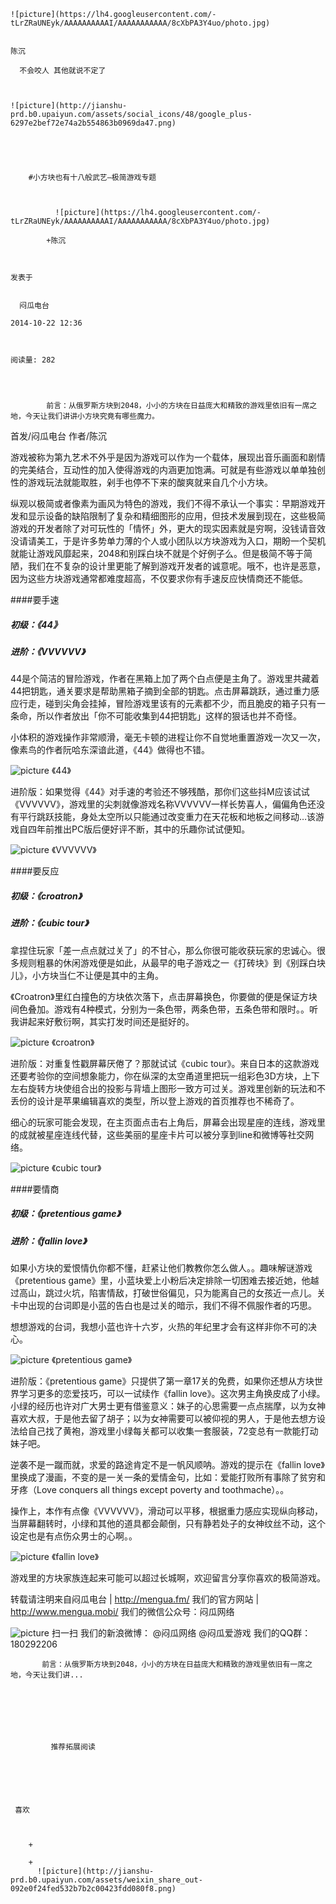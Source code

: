 
    
  
    ![picture](https://lh4.googleusercontent.com/-tLrZRaUNEyk/AAAAAAAAAAI/AAAAAAAAAAA/8cXbPA3Y4uo/photo.jpg)
    

    陈沉
  
      不会咬人 其他就说不定了

  
  
    ![picture](http://jianshu-prd.b0.upaiyun.com/assets/social_icons/48/google_plus-6297e2bef72e74a2b554863b0969da47.png)
  


    
      
        #小方块也有十八般武艺—极简游戏专题
        
          
            
              ![picture](https://lh4.googleusercontent.com/-tLrZRaUNEyk/AAAAAAAAAAI/AAAAAAAAAAA/8cXbPA3Y4uo/photo.jpg)
            
            +陈沉
        
        
    
    发表于 

    
      闷瓜电台

    2014-10-22 12:36

    

    阅读量: 282
  


        
            前言：从俄罗斯方块到2048，小小的方块在日益庞大和精致的游戏里依旧有一席之地，今天让我们讲讲小方块究竟有哪些魔力。

  首发/闷瓜电台
作者/陈沉

  游戏被称为第九艺术不外乎是因为游戏可以作为一个载体，展现出音乐画面和剧情的完美结合，互动性的加入使得游戏的内涵更加饱满。可就是有些游戏以单单独创性的游戏玩法就能取胜，剁手也停不下来的酸爽就来自几个小方块。

  纵观以极简或者像素为画风为特色的游戏，我们不得不承认一个事实：早期游戏开发和显示设备的缺陷限制了复杂和精细图形的应用，但技术发展到现在，这些极简游戏的开发者除了对可玩性的「情怀」外，更大的现实因素就是穷啊，没钱请音效没请请美工，于是许多势单力薄的个人或小团队以方块游戏为入口，期盼一个契机就能让游戏风靡起来，2048和别踩白块不就是个好例子么。但是极简不等于简陋，我们在不复杂的设计里更能了解到游戏开发者的诚意呢。哦不，也许是恶意，因为这些方块游戏通常都难度超高，不仅要求你有手速反应快情商还不能低。

####要手速
<h5>初级：《44》</h5>
<h5>进阶：《VVVVVV》</h5>
  44是个简洁的冒险游戏，作者在黑箱上加了两个白点便是主角了。游戏里共藏着44把钥匙，通关要求是帮助黑箱子摘到全部的钥匙。点击屏幕跳跃，通过重力感应行走，碰到尖角会挂掉，冒险游戏里该有的元素都不少，而且脆皮的箱子只有一条命，所以作者放出「你不可能收集到44把钥匙」这样的狠话也并不奇怪。

  小体积的游戏操作非常顺滑，毫无卡顿的进程让你不自觉地重置游戏一次又一次，像素鸟的作者阮哈东深谙此道，《44》做得也不错。


![picture](http://upload-images.jianshu.io/upload_images/43343-3c531524d9d5da0e.jpg?imageView2/2/w/1240/q/100)
《44》

  进阶版：如果觉得《44》对手速的考验还不够残酷，那你们这些抖M应该试试《VVVVVV》，游戏里的尖刺就像游戏名称VVVVVV一样长势喜人，偏偏角色还没有平行跳跃技能，身处太空所以只能通过改变重力在天花板和地板之间移动…该游戏自四年前推出PC版后便好评不断，其中的乐趣你试试便知。

![picture](http://upload-images.jianshu.io/upload_images/43343-a1cf50cc5cf9710e.jpg?imageView2/2/w/1240/q/100)
《VVVVVV》

####要反应
<h5>初级：《croatron》</h5>
<h5>进阶：《cubic tour》</h5>
  拿捏住玩家「差一点点就过关了」的不甘心，那么你很可能收获玩家的忠诚心。很多规则粗暴的休闲游戏便是如此，从最早的电子游戏之一《打砖块》到《别踩白块儿》，小方块当仁不让便是其中的主角。

  《Croatron》里红白撞色的方块依次落下，点击屏幕换色，你要做的便是保证方块间色叠加。游戏有4种模式，分别为一条色带，两条色带，五条色带和限时。。听我讲起来好敷衍啊，其实打发时间还是挺好的。


![picture](http://upload-images.jianshu.io/upload_images/43343-ddc4180b31f1a9c9.jpg?imageView2/2/w/1240/q/100)
《croatron》

  进阶版：对重复性戳屏幕厌倦了？那就试试《cubic tour》。来自日本的这款游戏还要考验你的空间想象能力，你在纵深的太空甬道里把玩一组彩色3D方块，上下左右旋转方块使组合出的投影与背墙上图形一致方可过关。游戏里创新的玩法和不丢份的设计是苹果编辑喜欢的类型，所以登上游戏的首页推荐也不稀奇了。

  细心的玩家可能会发现，在主页面点击右上角后，屏幕会出现星座的连线，游戏里的成就被星座连线代替，这些美丽的星座卡片可以被分享到line和微博等社交网络。


![picture](http://upload-images.jianshu.io/upload_images/43343-02800d2b3408e529.jpg?imageView2/2/w/1240/q/100)
《cubic tour》

####要情商
<h5>初级：《pretentious game》</h5>
<h5>进阶：《fallin love》</h5>
  如果小方块的爱恨情仇你都不懂，赶紧让他们教教你怎么做人。。趣味解谜游戏《pretentious game》里，小蓝块爱上小粉后决定排除一切困难去接近她，他越过高山，跳过火坑，陷害情敌，打破世俗偏见，只为能离自己的女孩近一点儿。关卡中出现的台词即是小蓝的告白也是过关的暗示，我们不得不佩服作者的巧思。

  想想游戏的台词，我想小蓝也许十六岁，火热的年纪里才会有这样非你不可的决心。


![picture](http://upload-images.jianshu.io/upload_images/43343-dc7901452b5c99c4.jpg?imageView2/2/w/1240/q/100)
《pretentious game》

  进阶版：《pretentious game》只提供了第一章17关的免费，如果你还想从方块世界学习更多的恋爱技巧，可以一试续作《fallin love》。这次男主角换皮成了小绿。小绿的经历也许对广大男士更有借鉴意义：妹子的心思需要一点点揣摩，以为女神喜欢大叔，于是他去留了胡子；以为女神需要可以被仰视的男人，于是他去想方设法给自己找了黄袍，游戏里小绿每关都可以收集一套服装，72变总有一款能打动妹子吧。

  逆袭不是一蹴而就，求爱的路途肯定不是一帆风顺呐。游戏的提示在《fallin love》里换成了漫画，不变的是一关一条的爱情金句，比如：爱能打败所有事除了贫穷和牙疼（Love conquers all things except poverty and toothmache）。。

  操作上，本作有点像《VVVVVV》，滑动可以平移，根据重力感应实现纵向移动，当屏幕翻转时，小绿和其他的道具都会颠倒，只有静若处子的女神纹丝不动，这个设定也是有点伤众男士的心啊。。


![picture](http://upload-images.jianshu.io/upload_images/43343-f9c420b218b676b2.jpg?imageView2/2/w/1240/q/100)
《fallin love》

  游戏里的方块家族连起来可能可以超过长城啊，欢迎留言分享你喜欢的极简游戏。

  转载请注明来自闷瓜电台 | http://mengua.fm/
我们的官方网站 | http://www.mengua.mobi/
我们的微信公众号：闷瓜网络

![picture](http://ww1.sinaimg.cn/small/d9b368b7gw1el4x2ex9icj2076076aay.jpg)
扫一扫
  我们的新浪微博：
@闷瓜网络  @闷瓜爱游戏
我们的QQ群：180292206


        
           前言：从俄罗斯方块到2048，小小的方块在日益庞大和精致的游戏里依旧有一席之地，今天让我们讲...
      
    
    
      
      
      
          
             推荐拓展阅读
        
      
    
    
      
          
     喜欢

      
      
        +
                  
        +
          ![picture](http://jianshu-prd.b0.upaiyun.com/assets/weixin_share_out-092e0f24fed532b7b2c00423fdd080f8.png)
        
      
    
  



